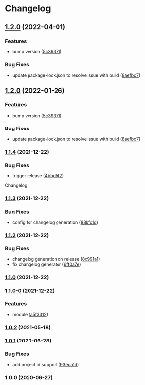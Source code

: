 # Changelog

## [1.2.0](https://github.com/speakbox/nestjs-firebase-admin/compare/v1.1.4...v1.2.0) (2022-04-01)


### Features

* bump version ([5c39371](https://github.com/speakbox/nestjs-firebase-admin/commit/5c393717392e08ff748ca603434af25bf0813d04))


### Bug Fixes

* update package-lock.json to resolve issue with build ([8aefbc7](https://github.com/speakbox/nestjs-firebase-admin/commit/8aefbc7e770ce397161e04af9b3579f471b01daf))

## [1.2.0](https://github.com/speakbox/nestjs-firebase-admin/compare/v1.1.4...v1.2.0) (2022-01-26)


### Features

* bump version ([5c39371](https://github.com/speakbox/nestjs-firebase-admin/commit/5c393717392e08ff748ca603434af25bf0813d04))


### Bug Fixes

* update package-lock.json to resolve issue with build ([8aefbc7](https://github.com/speakbox/nestjs-firebase-admin/commit/8aefbc7e770ce397161e04af9b3579f471b01daf))

### [1.1.4](https://github.com/speakbox/nestjs-firebase-admin/compare/v1.1.3...v1.1.4) (2021-12-22)


### Bug Fixes

* trigger release ([4bbd5f2](https://github.com/speakbox/nestjs-firebase-admin/commit/4bbd5f2135429dbb5c1eafe90a8ed5cef2f2bf50))

Changelog

### [1.1.3](https://github.com/speakbox/nestjs-firebase-admin/compare/v1.1.2...v1.1.3) (2021-12-22)


### Bug Fixes

* config for changelog generation ([88bfc1d](https://github.com/speakbox/nestjs-firebase-admin/commit/88bfc1de841ba8ce45c31c8f8ca088920fa716c2))

### [1.1.2](https://github.com/speakbox/nestjs-firebase-admin/compare/v1.1.1...v1.1.2) (2021-12-22)


### Bug Fixes

* changelog generation on release ([8d991a1](https://github.com/speakbox/nestjs-firebase-admin/commit/8d991a17660a5d787b2a78a9d7f25ac7b5d36424))
* fix changelog generator ([6ff0a7e](https://github.com/speakbox/nestjs-firebase-admin/commit/6ff0a7e1c591ba6cf54c733c8be4fb190035d6c2))

### [1.1.0](https://github.com/speakbox/nestjs-firebase-admin/compare/v1.1.0-0...v1.1.0) (2021-12-22)

### [1.1.0-0](https://github.com/speakbox/nestjs-firebase-admin/compare/v1.0.2...v1.1.0-0) (2021-12-22)


### Features

* module ([a5f3312](https://github.com/speakbox/nestjs-firebase-admin/commit/a5f331211435b3d83ceb9d7e8c1713c7b5270e97))

### [1.0.2](https://github.com/speakbox/nestjs-firebase-admin/compare/v1.0.1...v1.0.2) (2021-05-18)

### [1.0.1](https://github.com/speakbox/nestjs-firebase-admin/compare/v1.0.0...v1.0.1) (2020-06-28)


### Bug Fixes

* add project id support ([93eca1d](https://github.com/speakbox/nestjs-firebase-admin/commit/93eca1d48d01b72ee8fd075d50a2d05d61b967a0))

### 1.0.0 (2020-06-27)

